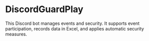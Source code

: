 # DiscordGuardPlay
This Discord bot manages events and security. It supports event participation, records data in Excel, and applies automatic security measures.
